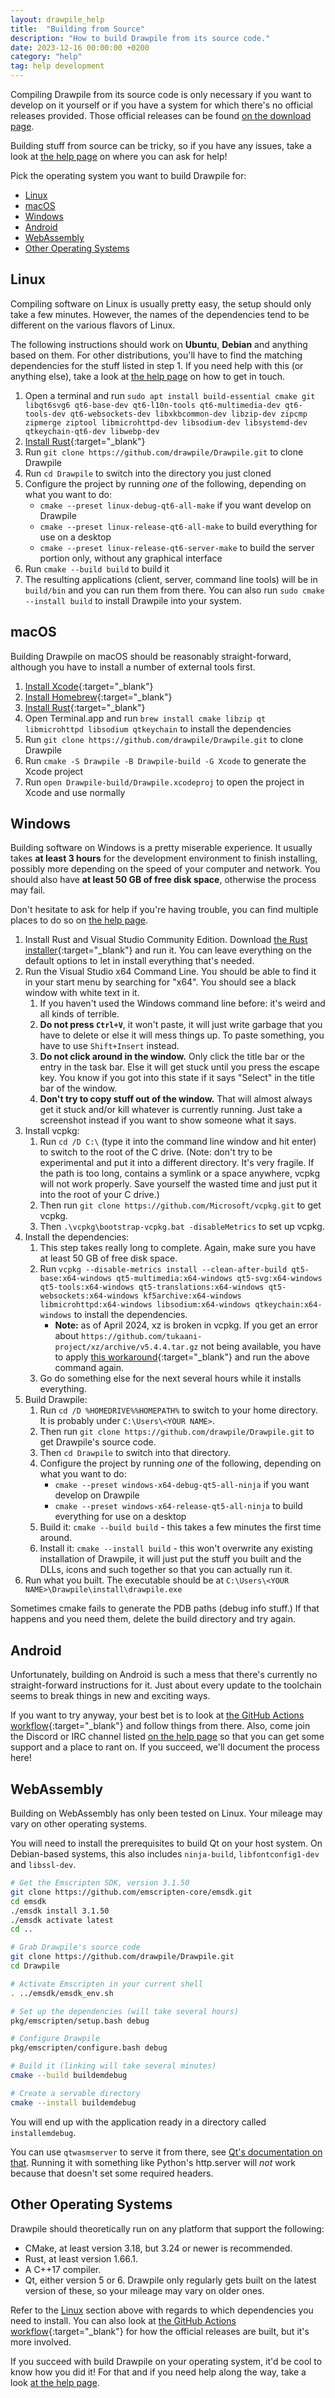 ```yaml
---
layout: drawpile_help
title:  "Building from Source"
description: "How to build Drawpile from its source code."
date: 2023-12-16 00:00:00 +0200
category: "help"
tag: help development
---
```


Compiling Drawpile from its source code is only necessary if you want to develop on it yourself or if you have a system for which there's no official releases provided. Those official releases can be found [on the download page](https://drawpile.net/download/).

Building stuff from source can be tricky, so if you have any issues, take a look at [the help page](https://drawpile.net/help/) on where you can ask for help!

Pick the operating system you want to build Drawpile for:

* [Linux](#linux)
* [macOS](#macos)
* [Windows](#windows)
* [Android](#android)
* [WebAssembly](#webassembly)
* [Other Operating Systems](#other-operating-systems)

## Linux

Compiling software on Linux is usually pretty easy, the setup should only take a few minutes. However, the names of the dependencies tend to be different on the various flavors of Linux.

The following instructions should work on **Ubuntu**, **Debian** and anything based on them. For other distributions, you'll have to find the matching dependencies for the stuff listed in step 1. If you need help with this (or anything else), take a look at [the help page](https://drawpile.net/help/) on how to get in touch.

1. Open a terminal and run `sudo apt install build-essential cmake git libqt6svg6 qt6-base-dev qt6-l10n-tools qt6-multimedia-dev qt6-tools-dev qt6-websockets-dev libxkbcommon-dev libzip-dev zipcmp zipmerge ziptool libmicrohttpd-dev libsodium-dev libsystemd-dev qtkeychain-qt6-dev libwebp-dev`
2. [Install Rust](https://www.rust-lang.org/tools/install){:target="_blank"}
3. Run `git clone https://github.com/drawpile/Drawpile.git` to clone Drawpile
4. Run `cd Drawpile` to switch into the directory you just cloned
5. Configure the project by running *one* of the following, depending on what you want to do:
    * `cmake --preset linux-debug-qt6-all-make` if you want develop on Drawpile
    * `cmake --preset linux-release-qt6-all-make` to build everything for use on a desktop
    * `cmake --preset linux-release-qt6-server-make` to build the server portion only, without any graphical interface
6. Run `cmake --build build` to build it
7. The resulting applications (client, server, command line tools) will be in `build/bin` and you can run them from there. You can also run `sudo cmake --install build` to install Drawpile into your system.

## macOS

Building Drawpile on macOS should be reasonably straight-forward, although you have to install a number of external tools first.

1. [Install Xcode](https://apps.apple.com/us/app/xcode/id497799835?mt=12){:target="_blank"}
2. [Install Homebrew](https://brew.sh/){:target="_blank"}
3. [Install Rust](https://www.rust-lang.org/tools/install){:target="_blank"}
4. Open Terminal.app and run `brew install cmake libzip qt libmicrohttpd libsodium qtkeychain` to install the dependencies
5. Run `git clone https://github.com/drawpile/Drawpile.git` to clone Drawpile
6. Run `cmake -S Drawpile -B Drawpile-build -G Xcode` to generate the Xcode project
7. Run `open Drawpile-build/Drawpile.xcodeproj` to open the project in Xcode and use normally

## Windows

Building software on Windows is a pretty miserable experience. It usually takes **at least 3 hours** for the development environment to finish installing, possibly more depending on the speed of your computer and network. You should also have **at least 50 GB of free disk space**, otherwise the process may fail.

Don't hesitate to ask for help if you're having trouble, you can find multiple places to do so on [the help page](https://drawpile.net/help/).

1. Install Rust and Visual Studio Community Edition. Download [the Rust installer](https://static.rust-lang.org/rustup/dist/x86_64-pc-windows-msvc/rustup-init.exe){:target="_blank"} and run it. You can leave everything on the default options to let in install everything that's needed.
2. Run the Visual Studio x64 Command Line. You should be able to find it in your start menu by searching for "x64". You should see a black window with white text in it.
    1. If you haven't used the Windows command line before: it's weird and all kinds of terrible.
    2. **Do not press `Ctrl+V`**, it won't paste, it will just write garbage that you have to delete or else it will mess things up. To paste something, you have to use `Shift+Insert` instead.
    3. **Do not click around in the window.** Only click the title bar or the entry in the task bar. Else it will get stuck until you press the escape key. You know if you got into this state if it says "Select" in the title bar of the window.
    4. **Don't try to copy stuff out of the window.** That will almost always get it stuck and/or kill whatever is currently running. Just take a screenshot instead if you want to show someone what it says.
3. Install vcpkg:
    1. Run `cd /D C:\` (type it into the command line window and hit enter) to switch to the root of the C drive. (Note: don't try to be experimental and put it into a different directory. It's very fragile. If the path is too long, contains a symlink or a space anywhere, vcpkg will not work properly. Save yourself the wasted time and just put it into the root of your C drive.)
    2. Then run `git clone https://github.com/Microsoft/vcpkg.git` to get vcpkg.
    3. Then `.\vcpkg\bootstrap-vcpkg.bat -disableMetrics` to set up vcpkg.
4. Install the dependencies:
    1. This step takes really long to complete. Again, make sure you have at least 50 GB of free disk space.
    2. Run `vcpkg --disable-metrics install --clean-after-build qt5-base:x64-windows qt5-multimedia:x64-windows qt5-svg:x64-windows qt5-tools:x64-windows qt5-translations:x64-windows qt5-websockets:x64-windows kf5archive:x64-windows libmicrohttpd:x64-windows libsodium:x64-windows qtkeychain:x64-windows` to install the dependencies.
        * **Note:** as of April 2024, xz is broken in vcpkg. If you get an error about `https://github.com/tukaani-project/xz/archive/v5.4.4.tar.gz` not being available, you have to apply [this workaround](https://github.com/microsoft/vcpkg/issues/37839#issuecomment-2028011285){:target="_blank"} and run the above command again.
    3. Go do something else for the next several hours while it installs everything.
5. Build Drawpile:
    1. Run `cd /D %HOMEDRIVE%%HOMEPATH%` to switch to your home directory. It is probably under `C:\Users\<YOUR NAME>`.
    2. Then run `git clone https://github.com/drawpile/Drawpile.git` to get Drawpile's source code.
    3. Then `cd Drawpile` to switch into that directory.
    4. Configure the project by running *one* of the following, depending on what you want to do:
        * `cmake --preset windows-x64-debug-qt5-all-ninja` if you want develop on Drawpile
        * `cmake --preset windows-x64-release-qt5-all-ninja` to build everything for use on a desktop
    5. Build it: `cmake --build build` - this takes a few minutes the first time around.
    6. Install it: `cmake --install build` - this won't overwrite any existing installation of Drawpile, it will just put the stuff you built and the DLLs, icons and such together so that you can actually run it.
6. Run what you built. The executable should be at `C:\Users\<YOUR NAME>\Drawpile\install\drawpile.exe`

Sometimes cmake fails to generate the PDB paths (debug info stuff.) If that happens and you need them, delete the build directory and try again.

## Android

Unfortunately, building on Android is such a mess that there's currently no straight-forward instructions for it. Just about every update to the toolchain seems to break things in new and exciting ways.

If you want to try anyway, your best bet is to look at [the GitHub Actions workflow](https://github.com/drawpile/Drawpile/blob/main/.github/workflows/main.yml){:target="_blank"} and follow things from there. Also, come join the Discord or IRC channel listed [on the help page](https://drawpile.net/help/) so that you can get some support and a place to rant on. If you succeed, we'll document the process here!

## WebAssembly

Building on WebAssembly has only been tested on Linux. Your mileage may vary on other operating systems.

You will need to install the prerequisites to build Qt on your host system. On Debian-based systems, this also includes `ninja-build`, `libfontconfig1-dev` and `libssl-dev`.

```sh
# Get the Emscripten SDK, version 3.1.50
git clone https://github.com/emscripten-core/emsdk.git
cd emsdk
./emsdk install 3.1.50
./emsdk activate latest
cd ..

# Grab Drawpile's source code
git clone https://github.com/drawpile/Drawpile.git
cd Drawpile

# Activate Emscripten in your current shell
. ../emsdk/emsdk_env.sh

# Set up the dependencies (will take several hours)
pkg/emscripten/setup.bash debug

# Configure Drawpile
pkg/emscripten/configure.bash debug

# Build it (linking will take several minutes)
cmake --build buildemdebug

# Create a servable directory
cmake --install buildemdebug
```

You will end up with the application ready in a directory called `installemdebug`.

You can use `qtwasmserver` to serve it from there, see [Qt's documentation on that](https://doc.qt.io/qt-6/wasm.html#qtwasmserver). Running it with something like Python's http.server will *not* work because that doesn't set some required headers.

## Other Operating Systems

Drawpile should theoretically run on any platform that support the following:

* CMake, at least version 3.18, but 3.24 or newer is recommended.
* Rust, at least version 1.66.1.
* A C++17 compiler.
* Qt, either version 5 or 6. Drawpile only regularly gets built on the latest version of these, so your mileage may vary on older ones.

Refer to the [Linux](#linux) section above with regards to which dependencies you need to install. You can also look at [the GitHub Actions workflow](https://github.com/drawpile/Drawpile/blob/main/.github/workflows/main.yml){:target="_blank"} for how the official releases are built, but it's more involved.

If you succeed with build Drawpile on your operating system, it'd be cool to know how you did it! For that and if you need help along the way, take a look [at the help page](https://drawpile.net/help/).

